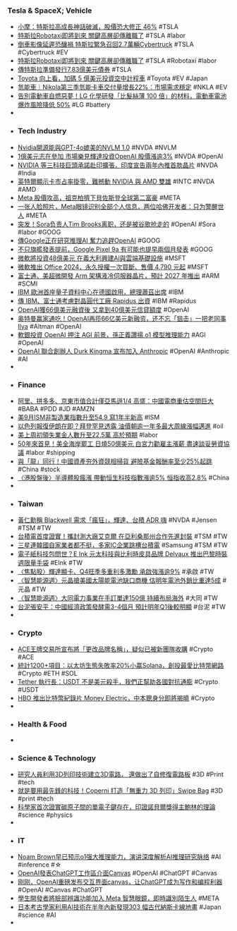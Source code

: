 ### Tesla & SpaceX; Vehicle
- [小摩：特斯拉高成長神話破滅，股價恐大修正 46%](https://finance.technews.tw/2024/10/04/jpmorgan-just-raised-its-price-target-for-tesla/) #TSLA
- [特斯拉Robotaxi即將到來 關鍵高層卻傳離職了](https://news.cnyes.com/news/id/5731177) #TSLA #labor
- [倒車影像延遲恐釀禍 特斯拉緊急召回2.7萬輛Cybertruck](https://tw.stock.yahoo.com/news/倒車影像延遲恐釀禍-特斯拉緊急召回2-7萬輛cybertruck-064310514.html) #TSLA #Cybertruck #EV
- [特斯拉Robotaxi即將到來 關鍵高層卻傳離職了](https://news.cnyes.com/news/id/5731177) #TSLA #Robotaxi #labor
- [傳特斯拉準備發行7.83億美元債券](https://news.cnyes.com/news/id/5731179) #TSLA
- [Toyota 向上看，加碼 5 億美元投資空中計程車](https://technews.tw/2024/10/03/toyota-invest-500m-joby-aviation/) #Toyota #EV #Japan
- [氫能車｜Nikola第三季氫能卡車交付量增長22%：市場需求穩定](https://uanalyze.com.tw/articles/387817106) #NKLA #EV
- [告別電動車自燃惡夢！LG 化學研發「比髮絲薄 100 倍」的材料，電動車電池爆炸風險降低 50%](https://www.techbang.com/posts/118681-lg-chem-batteries-srl) #LG #battery
-
- ### Tech Industry
- [Nvidia開源能與GPT-4o媲美的NVLM 1.0](https://www.ithome.com.tw/news/165295) #NVDA #NVLM
- [1億美元志在參加 市場樂見輝達投資OpenAI 股價漲逾3%](https://news.cnyes.com/news/id/5731163) #NVDA #OpenAI
- [NVIDIA 等三科技巨頭承諾赴印擴張，印度宣告兩年內推首款晶片](https://technews.tw/2024/10/02/india-nvidia-amd-and-micron/) #NVDA #India
- [英特爾顯示卡市占率掛零，難撼動 NVIDIA 與 AMD 雙雄](https://technews.tw/2024/10/03/graphics-card-market-intel/) #INTC #NVDA #AMD
- [Meta 股價攻高，祖克柏擠下貝佐斯登全球第二富豪](https://finance.technews.tw/2024/10/04/mark-zuckerberg-is-now-worlds-second-richest-person/) #META
- [一张人脸照片，Meta眼镜识别全部个人信息，两位哈佛开发者：只为警醒世人](https://www.jiqizhixin.com/articles/2024-10-03-3) #META
- [突发！Sora负责人Tim Brooks离职，还是被谷歌抢走的](https://www.jiqizhixin.com/articles/2024-10-04-4) #OpenAI #Sora #labor #GOOG
- [傳Google正在研究推理AI 奮力追趕OpenAI](https://news.cnyes.com/news/id/5730162) #GOOG
- [不只旗艦發表提前，Google Pixel 9a 有可能也提早兩個月發表](https://m.eprice.com.tw/mobile/talk/4541/5812750/1) #GOOG
- [微軟將投資48億美元 在義大利興建AI與雲端基礎設施](https://news.cnyes.com/news/id/5730321) #MSFT
- [微軟推出 Office 2024，永久授權一次買斷、售價 4,790 元起](https://technews.tw/2024/10/03/microsoft-office-2024-for-consumers-available-october-1/) #MSFT
- [富士通、美超微開發 Arm 架構液冷伺服器晶片，預計 2027 年推出](https://technews.tw/2024/10/04/fujitsu-supermicro-liquid-cooled-servers-2027/) #ARM #SCMI
- [IBM 歐洲首座量子資料中心在德國啟用，總理蕭茲出席](https://technews.tw/2024/10/02/first-ibm-quantum-data-center-in-europe-opens/) #IBM
- [傳 IBM、富士通考慮對晶圓代工廠 Rapidus 出資](https://technews.tw/2024/10/04/ibm-fujitsu-rapidus-contribution/) #IBM #Rapidus
- [OpenAI獲66億美元融資後 又拿到40億美元信貸額度](https://news.cnyes.com/news/id/5731167) #OpenAI
- [奥特曼赢家通吃！OpenAI再揽66亿美元新融资，还不忘「狙击」一把老同事Ilya](https://www.jiqizhixin.com/articles/2024-10-03-4) #Altman #OpenAI
- [軟銀投資 OpenAI 押注 AGI 前景，孫正義讚揚 o1 模型推理能力](https://finance.technews.tw/2024/10/03/masayoshi-son-at-softbank-world-2024/) #AGI #OpenAI
- [OpenAI 聯合創辦人 Durk Kingma 宣布加入 Anthropic](https://technews.tw/2024/10/04/openai-co-founder-durk-kingma-joins-anthropic-team/) #OpenAI #Anthropic #AI
-
- ### Finance
- [阿里、拼多多、京東市值合計僅亞馬遜1/4 高盛：中國電商重估空間巨大](https://news.cnyes.com/news/id/5730199) #BABA #PDD #JD #AMZN
- [美9月ISM非製造業指數升至54.9 寫1年半新高](https://news.cnyes.com/news/id/5731082) #ISM
- [以色列報復伊朗在即？拜登罕見透露 油價朝逾一年多最大周線漲幅邁進](https://news.cnyes.com/news/id/5731859) #oil
- [美上周初領失業金人數升至22.5萬 高於預期](https://m.cnyes.com/news/id/5731037) #labor
- [50年來首見！美全海岸罷工 日燒50億美元 白宮力勸雇主漲薪 盡速談妥勞資協議](https://news.cnyes.com/news/id/5731161) #labor #shipping
- [與「龍」同行！中國資產夯外資競相掃貨 避險基金報酬率至少25%起跳](https://news.cnyes.com/news/id/5731800) #China #stock
- [〈港股盤後〉半導體股瘋漲 帶動恒生科技指數漲逾5% 恒指收高2.8%](https://news.cnyes.com/news/id/5731848) #China
-
- ### Taiwan
- [黃仁勳稱 Blackwell 需求「瘋狂」，輝達、台積 ADR 嗨](https://technews.tw/2024/10/04/nvidia-ceo-jensen-huang-says-demand-for-next-generation-blackwell-ai-chip-is-insane/) #NVDA #Jensen #TSM #TW
- [台積電首度證實！攜封測大廠艾克爾 在亞利桑那州合作先進封裝](https://www.wealth.com.tw/articles/828744b3-e639-4c77-823f-4425c20cf5ef) #TSM #TW
- [三星連韓國自家業者都不挺，多家IC企業跳槽台積電](https://www.wealth.com.tw/articles/b241c9a8-8e13-47ee-8d65-7b3008cf22ef) #Samsung #TSM #TW
- [電子紙科技包問世？E Ink 元太科技與比利時皮具品牌 Delvaux 推出巴黎時裝週限量手袋](https://www.techbang.com/posts/118565-e-ink-and-delvaux-launch-a-limited-edition-handbag-for-paris) #EInk #TW
- [〈焦點股〉輝達顯卡、Q4旺季多重利多激勵 承啟強漲逾9%](https://news.cnyes.com/news/id/5731683) #承啟 #TW
- [〈智慧能源週〉元晶搶美國太陽能電池缺口商機 估明年電池外銷比重達5成](https://news.cnyes.com/news/id/5730764) #元晶 #TW
- [〈智慧能源週〉大同電力事業在手訂單達150億 持續布局海外](https://news.cnyes.com/news/id/5731943) #大同 #TW
- [台泥張安平：中國經濟政策發酵需3-4個月 預計明年Q1後較明顯](https://news.cnyes.com/news/id/5731857) #台泥 #TW
-
- ### Crypto
- [ACE王牌交易所宣布將「更改品牌名稱」，疑似已被新團隊收購](https://www.blocktempo.com/ace-exchange-announces-it-will-change-company-name/) #Crypto #ACE
- [統計1200+項目：以太坊生態失敗率20%小贏Solana，創投最愛比特幣網路](https://www.blocktempo.com/ethereum-projects-have-only-a-6-lower-failure-rate-than-solana/) #Crypto #ETH #SOL
- [Tether 執行長：USDT 不是美元殺手，我們正幫助各國對抗通膨](https://www.blocktempo.com/paolo-ardoino-says-usdt-and-the-u-s-dollar-are-friends/) #Crypto #USDT
- [HBO 推出比特幣紀錄片 Money Electric，中本聰身分即將揭曉](https://abmedia.io/hbo-documentry-expose-satoshi-nakamoto-cullen-hoback) #Crypto
-
- ### Health & Food
-
- ### Science & Technology
- [研究人員利用3D列印技術建立3D電路， 還做出了自修復電路板](https://www.techbang.com/posts/117320-building-3d-circuits-with-3d-printing-researchers-unlock-self) #3D #Print #tech
- [就是要用最先鋒的科技！Coperni 打造「無重力 3D 列印」Swipe Bag](https://hypebeast.com/tw/2024/10/coperni-disney-3d-liquid-print-swipe-bag-ss25) #3D #print #tech
- [科學家首次證實碳原子間的單電子鍵存在，印證諾貝爾獎得主鮑林的理論](https://technews.tw/2024/10/03/scientists-confirm-century-old-electron-bonding-theory/) #science #physics
-
- ### IT
- [Noam Brown早已预示o1强大推理能力，演讲深度解析AI推理研究脉络](https://www.jiqizhixin.com/articles/2024-10-04-2) #AI #inference #☆
- [OpenAI發表ChatGPT工作區介面Canvas](https://www.ithome.com.tw/news/165325) #OpenAI #ChatGPT #Canvas
- [刚刚，OpenAI重磅发布交互界面canvas，让ChatGPT成为写作和编程利器](https://www.jiqizhixin.com/articles/2024-10-04-3) #OpenAI #Canvas #ChatGPT
- [學生開發者將臉部辨識功能加入 Meta 智慧眼鏡，即時識別陌生人](https://technews.tw/2024/10/03/meta-ray-ban-smart-glasses/) #META
- [日本考古學家利用AI技術在半年內新發現303 幅古代納斯卡線地畫](https://www.techbang.com/posts/118524-japan-scientists-used-ai-technology-to-find-303-ancient) #Japan #science #AI
-